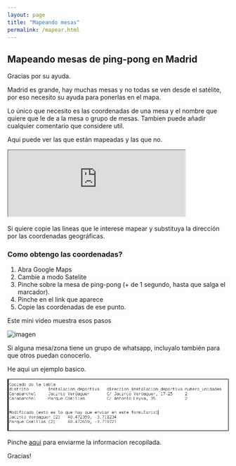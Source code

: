 ```yaml
--- 
layout: page
title: "Mapeando mesas"
permalink: /mapear.html
---
```


## Mapeando mesas de ping-pong en Madrid


Gracias por su ayuda.

Madrid es grande, hay muchas mesas y no todas se ven desde el satélite, por eso necesito su ayuda para ponerlas en el mapa.

Lo único que necesito es las coordenadas de una mesa y el nombre que quiere que le de a la mesa o grupo de mesas. Tambien puede añadir cualquier comentario que considere util.


Aqui puede ver las que están mapeadas y las que no.


<iframe width="80%" height="40%" src="https://docs.google.com/spreadsheets/d/e/2PACX-1vT56qFroA4dhKBhXHxo7w2GhUJ-4m2y1KrsB3aR5YwaqPmDNMHQis32A0b7CdG6CwAkO4m2DOB7DdIw/pubhtml?gid=755616272&single=true&widget=true&headers=false"></iframe>


Si quiere copie las lineas que le interese mapear y substituya la dirección por las coordenadas geográficas.



### Como obtengo las coordenadas?

1. Abra Google Maps
2. Cambie a modo Satelite
3. Pinche sobre la mesa de ping-pong (+ de 1 segundo, hasta que salga el marcador).
4. Pinche en el link que aparece
5. Copie las coordenadas de ese punto.

Este mini video muestra esos pasos

![imagen](https://media.giphy.com/media/ymwNOAhDb05HnI9FON/giphy.gif)


Si alguna mesa/zona tiene un grupo de whatsapp, incluyalo también para que otros puedan conocerlo.

He aqui un ejemplo basico.

![coordenadas](coordenadas.jpg)

Pinche [aqui](https://forms.gle/CC6xKEq1w5Z2FXxP7) para enviarme la informacion recopilada.

Gracias!

